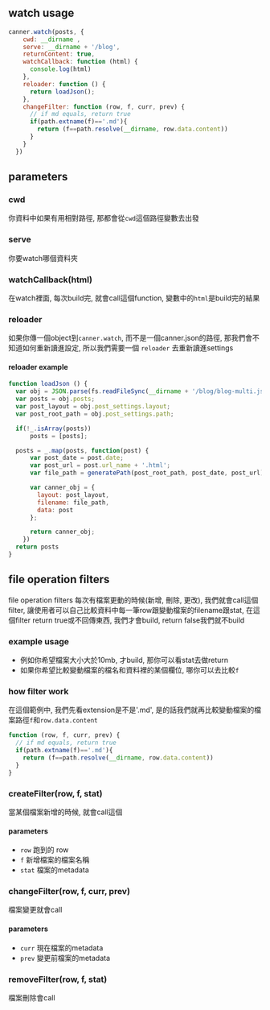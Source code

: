 ## watch usage
``` javascript
canner.watch(posts, {
    cwd: __dirname ,
    serve: __dirname + '/blog',
    returnContent: true,
    watchCallback: function (html) {
      console.log(html)
    },
    reloader: function () {
      return loadJson();
    }, 
    changeFilter: function (row, f, curr, prev) {
      // if md equals, return true
      if(path.extname(f)=='.md'){
        return (f==path.resolve(__dirname, row.data.content))
      }
    }
  })
```

## parameters
### cwd
你資料中如果有用相對路徑, 那都會從`cwd`這個路徑變數去出發

### serve
你要watch哪個資料夾

### watchCallback(html)
在watch裡面, 每次build完, 就會call這個function, 變數中的`html`是build完的結果

### reloader
如果你傳一個object到`canner.watch`, 而不是一個canner.json的路徑, 那我們會不知道如何重新讀進設定, 所以我們需要一個 `reloader` 去重新讀進settings

#### reloader example

``` javascript
function loadJson () {
  var obj = JSON.parse(fs.readFileSync(__dirname + '/blog/blog-multi.json', 'utf8'));
  var posts = obj.posts;
  var post_layout = obj.post_settings.layout;
  var post_root_path = obj.post_settings.path;

  if(!_.isArray(posts))
      posts = [posts];

  posts = _.map(posts, function(post) {
      var post_date = post.date;
      var post_url = post.url_name + '.html';
      var file_path = generatePath(post_root_path, post_date, post_url);

      var canner_obj = {
        layout: post_layout,
        filename: file_path,
        data: post
      };

      return canner_obj;
    })
  return posts
}
```

## file operation filters
file operation filters 每次有檔案更動的時候(新增, 刪除, 更改), 我們就會call這個filter, 讓使用者可以自己比較資料中每一筆row跟變動檔案的filename跟stat, 在這個filter return true或不回傳東西, 我們才會build, return false我們就不build

### example usage
* 例如你希望檔案大小大於10mb, 才build, 那你可以看stat去做return
* 如果你希望比較變動檔案的檔名和資料裡的某個欄位, 哪你可以去比較`f`

### how filter work
在這個範例中, 我們先看extension是不是'.md', 是的話我們就再比較變動檔案的檔案路徑`f`和`row.data.content`

``` javascript
function (row, f, curr, prev) {
  // if md equals, return true
  if(path.extname(f)=='.md'){
    return (f==path.resolve(__dirname, row.data.content))
  }
}
```

### createFilter(row, f, stat)
當某個檔案新增的時候, 就會call這個

#### parameters
*	`row` 跑到的 row
*	`f` 新增檔案的檔案名稱
*	`stat` 檔案的metadata

### changeFilter(row, f, curr, prev)
檔案變更就會call

#### parameters
*	`curr` 現在檔案的metadata
*	`prev` 變更前檔案的metadata

### removeFilter(row, f, stat)
檔案刪除會call